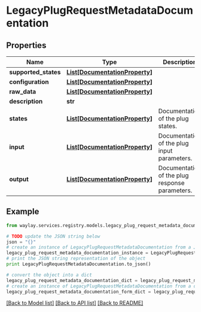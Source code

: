 # LegacyPlugRequestMetadataDocumentation


## Properties

Name | Type | Description | Notes
------------ | ------------- | ------------- | -------------
**supported_states** | [**List[DocumentationProperty]**](DocumentationProperty.md) |  | [optional] 
**configuration** | [**List[DocumentationProperty]**](DocumentationProperty.md) |  | [optional] 
**raw_data** | [**List[DocumentationProperty]**](DocumentationProperty.md) |  | [optional] 
**description** | **str** |  | [optional] 
**states** | [**List[DocumentationProperty]**](DocumentationProperty.md) | Documentation of the plug states. | [optional] 
**input** | [**List[DocumentationProperty]**](DocumentationProperty.md) | Documentation of the plug input parameters. | [optional] 
**output** | [**List[DocumentationProperty]**](DocumentationProperty.md) | Documentation of the plug response parameters. | [optional] 

## Example

```python
from waylay.services.registry.models.legacy_plug_request_metadata_documentation import LegacyPlugRequestMetadataDocumentation

# TODO update the JSON string below
json = "{}"
# create an instance of LegacyPlugRequestMetadataDocumentation from a JSON string
legacy_plug_request_metadata_documentation_instance = LegacyPlugRequestMetadataDocumentation.from_json(json)
# print the JSON string representation of the object
print LegacyPlugRequestMetadataDocumentation.to_json()

# convert the object into a dict
legacy_plug_request_metadata_documentation_dict = legacy_plug_request_metadata_documentation_instance.to_dict()
# create an instance of LegacyPlugRequestMetadataDocumentation from a dict
legacy_plug_request_metadata_documentation_form_dict = legacy_plug_request_metadata_documentation.from_dict(legacy_plug_request_metadata_documentation_dict)
```
[[Back to Model list]](../README.md#documentation-for-models) [[Back to API list]](../README.md#documentation-for-api-endpoints) [[Back to README]](../README.md)


